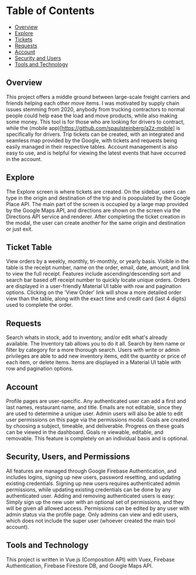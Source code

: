 # Table of Contents

- [Overview](#overview)
- [Explore](#explore)
- [Tickets](#tickets)
- [Requests](#requests)
- [Account](#account)
- [Security and Users](#security)
- [Tools and Technology](#tools-and-technology)

<a name="overview"></a>
## Overview

This project offers a middle ground between large-scale freight carriers and friends helping each other move items. I was motivated by supply chain issues stemming from 2020, anybody from trucking contractors to normal people could help ease the load and move products, while also making some money. This tool is for those who are looking for drivers to contract, while the (mobile app)[https://github.com/spaulsteinberg/a2z-mobile] is specifically for drivers. Trip tickets can be created, with an integrated and seamless map provided by the Google, with tickets and requests being easily managed in their respective tables. Account management is also easy to use, and is helpful for viewing the latest events that have occurred in the account.

<a name="explore"></a>
## Explore

The Explore screen is where tickets are created. On the sidebar, users can type in the origin and destination of the trip and is poopulated by the Google Place API. The main part of the screen is occupied by a large map provided by the Google Maps API, and directions are shown on the screen via the Directions API service and renderer. After completing the ticket creation in the modal, the user can create another for the same origin and destination or just exit.

<a name="tickets"></a>
## Ticket Table

View orders by a weekly, monthly, tri-monthly, or yearly basis. Visible in the table is the receipt number, name on the order, email, date, amount, and link to view the full receipt. Features include ascending/descending sort and search bar based off receipt number to quickly locate unique orders. Orders are displayed in a user-friendly Material UI table with row and pagination options. Clicking on the 'View Order' link will show a more detailed order view than the table, along with the exact time and credit card (last 4 digits) used to complete the order. 

<a name="requests"></a>
## Requests

Search whats in stock, add to inventory, and/or edit what's already available. The Inventory tab allows you to do it all. Search by item name or filter by category for a more thorough search. Users with write or admin privileges are able to add new inventory items, edit the quantity or price of each item, or delete items. Items are displayed in a Material UI table with row and pagination options.

<a name="account"></a>
## Account

Profile pages are user-specific. Any authenticated user can add a first and last names, restaurant name, and title. Emails are not editable, since they are used to determine a unique user. Admin users will also be able to edit user permissions on this page via the permissions modal. Goals are created by choosing a subject, timeable, and deliverable. Progress on these goals can be viewed in the dashboard. Goals re viewable, editable, and removable. This feature is completely on an individual basis and is optional.

<a name="security"></a>
## Security, Users, and Permissions

All features are managed through Google Firebase Authentication, and includes logins, signing up new users, password resetting, and updating existing credentials. Signing up new users requires authenticated admin permissions, while updating existing credentials can be done by any authenticated user. Adding and removing authenticated users is easy: Simply sign up the new user with an optional set of permissions, and they will be given all allowed access. Permissions can be edited by any user with admin status via the profile page. Only admins can view and edit users, which does not include the super user (whoever created the main tool account).

<a name="tools-and-technology"></a>
## Tools and Technology

This project is written in Vue.js (Composition API) with Vuex, Firebase Authentication, Firebase Firestore DB, and Google Maps API.
